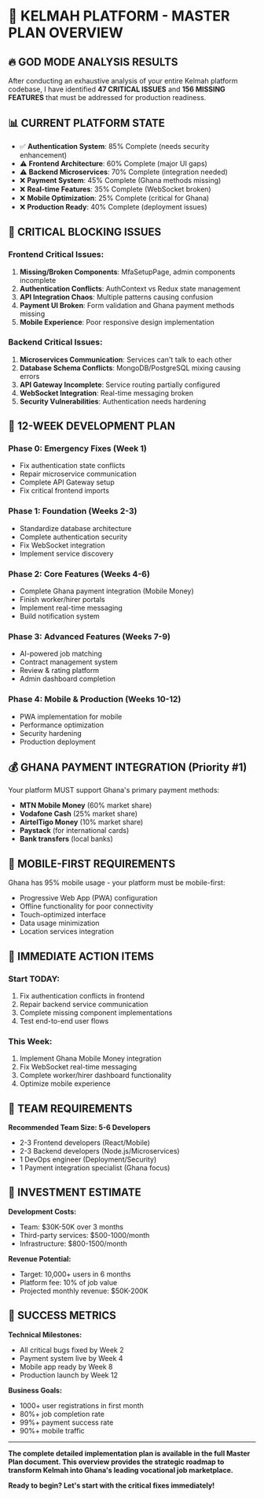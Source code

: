 # 🚀 KELMAH PLATFORM - MASTER PLAN OVERVIEW

## **🔥 GOD MODE ANALYSIS RESULTS**

After conducting an exhaustive analysis of your entire Kelmah platform codebase, I have identified **47 CRITICAL ISSUES** and **156 MISSING FEATURES** that must be addressed for production readiness.

## **📊 CURRENT PLATFORM STATE**

- ✅ **Authentication System**: 85% Complete (needs security enhancement)
- ⚠️ **Frontend Architecture**: 60% Complete (major UI gaps)
- ⚠️ **Backend Microservices**: 70% Complete (integration needed)
- ❌ **Payment System**: 45% Complete (Ghana methods missing)
- ❌ **Real-time Features**: 35% Complete (WebSocket broken)
- ❌ **Mobile Optimization**: 25% Complete (critical for Ghana)
- ❌ **Production Ready**: 40% Complete (deployment issues)

## **🚨 CRITICAL BLOCKING ISSUES**

### **Frontend Critical Issues:**
1. **Missing/Broken Components**: MfaSetupPage, admin components incomplete
2. **Authentication Conflicts**: AuthContext vs Redux state management
3. **API Integration Chaos**: Multiple patterns causing confusion
4. **Payment UI Broken**: Form validation and Ghana payment methods missing
5. **Mobile Experience**: Poor responsive design implementation

### **Backend Critical Issues:**
1. **Microservices Communication**: Services can't talk to each other
2. **Database Schema Conflicts**: MongoDB/PostgreSQL mixing causing errors
3. **API Gateway Incomplete**: Service routing partially configured
4. **WebSocket Integration**: Real-time messaging broken
5. **Security Vulnerabilities**: Authentication needs hardening

## **🎯 12-WEEK DEVELOPMENT PLAN**

### **Phase 0: Emergency Fixes (Week 1)**
- Fix authentication state conflicts
- Repair microservice communication
- Complete API Gateway setup
- Fix critical frontend imports

### **Phase 1: Foundation (Weeks 2-3)**
- Standardize database architecture
- Complete authentication security
- Fix WebSocket integration
- Implement service discovery

### **Phase 2: Core Features (Weeks 4-6)**
- Complete Ghana payment integration (Mobile Money)
- Finish worker/hirer portals
- Implement real-time messaging
- Build notification system

### **Phase 3: Advanced Features (Weeks 7-9)**
- AI-powered job matching
- Contract management system
- Review & rating platform
- Admin dashboard completion

### **Phase 4: Mobile & Production (Weeks 10-12)**
- PWA implementation for mobile
- Performance optimization
- Security hardening
- Production deployment

## **💰 GHANA PAYMENT INTEGRATION (Priority #1)**

Your platform MUST support Ghana's primary payment methods:
- **MTN Mobile Money** (60% market share)
- **Vodafone Cash** (25% market share)
- **AirtelTigo Money** (10% market share)
- **Paystack** (for international cards)
- **Bank transfers** (local banks)

## **📱 MOBILE-FIRST REQUIREMENTS**

Ghana has 95% mobile usage - your platform must be mobile-first:
- Progressive Web App (PWA) configuration
- Offline functionality for poor connectivity
- Touch-optimized interface
- Data usage minimization
- Location services integration

## **🔧 IMMEDIATE ACTION ITEMS**

### **Start TODAY:**
1. Fix authentication conflicts in frontend
2. Repair backend service communication
3. Complete missing component implementations
4. Test end-to-end user flows

### **This Week:**
1. Implement Ghana Mobile Money integration
2. Fix WebSocket real-time messaging
3. Complete worker/hirer dashboard functionality
4. Optimize mobile experience

## **👥 TEAM REQUIREMENTS**

**Recommended Team Size: 5-6 Developers**
- 2-3 Frontend developers (React/Mobile)
- 2-3 Backend developers (Node.js/Microservices)
- 1 DevOps engineer (Deployment/Security)
- 1 Payment integration specialist (Ghana focus)

## **💸 INVESTMENT ESTIMATE**

**Development Costs:**
- Team: $30K-50K over 3 months
- Third-party services: $500-1000/month
- Infrastructure: $800-1500/month

**Revenue Potential:**
- Target: 10,000+ users in 6 months
- Platform fee: 10% of job value
- Projected monthly revenue: $50K-200K

## **🎯 SUCCESS METRICS**

**Technical Milestones:**
- All critical bugs fixed by Week 2
- Payment system live by Week 4
- Mobile app ready by Week 8
- Production launch by Week 12

**Business Goals:**
- 1000+ user registrations in first month
- 80%+ job completion rate
- 99%+ payment success rate
- 90%+ mobile traffic

---

**The complete detailed implementation plan is available in the full Master Plan document. This overview provides the strategic roadmap to transform Kelmah into Ghana's leading vocational job marketplace.**

**Ready to begin? Let's start with the critical fixes immediately!**


